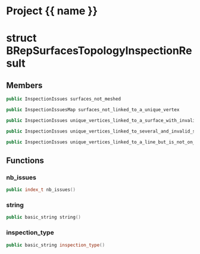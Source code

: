<script setup>
import {useRoute} from 'vitepress'
const {path} = useRoute()
const tokens = path.split('/')
const words = tokens[2].split('-');
for (let i = 0; i < words.length; i++) {
    words[i] = words[i].charAt(0).toUpperCase() + words[i].slice(1);
    words[i] = words[i].replace('geode', 'Geode')
}
const name = words.join('-');
</script>
# Project {{ name }}

# struct BRepSurfacesTopologyInspectionResult


## Members

```cpp
public InspectionIssues surfaces_not_meshed

```

```cpp
public InspectionIssuesMap surfaces_not_linked_to_a_unique_vertex

```

```cpp
public InspectionIssues unique_vertices_linked_to_a_surface_with_invalid_embbedings

```

```cpp
public InspectionIssues unique_vertices_linked_to_several_and_invalid_surfaces

```

```cpp
public InspectionIssues unique_vertices_linked_to_a_line_but_is_not_on_a_surface_border

```



## Functions

### nb_issues

```cpp
public index_t nb_issues()
```


### string

```cpp
public basic_string string()
```


### inspection_type

```cpp
public basic_string inspection_type()
```




